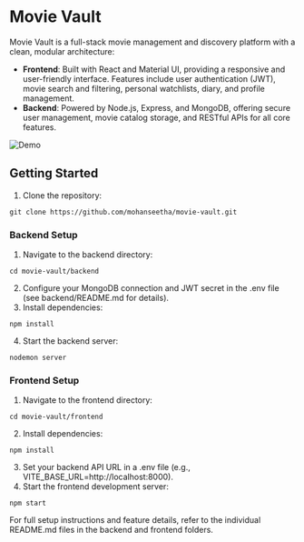 # Movie Vault

Movie Vault is a full-stack movie management and discovery platform with a clean, modular architecture:

- **Frontend**: Built with React and Material UI, providing a responsive and user-friendly interface. Features include user authentication (JWT), movie search and filtering, personal watchlists, diary, and profile management.
- **Backend**: Powered by Node.js, Express, and MongoDB, offering secure user management, movie catalog storage, and RESTful APIs for all core features.

![Demo](assets/demo.gif)

## Getting Started
1.	Clone the repository:
   ```
   git clone https://github.com/mohanseetha/movie-vault.git
   ```

### Backend Setup
1.	Navigate to the backend directory:
```
cd movie-vault/backend
```
2.	Configure your MongoDB connection and JWT secret in the ‎⁠.env⁠ file (see ‎⁠backend/README.md⁠ for details).
3.	Install dependencies:
```
npm install
```
4.	Start the backend server:
```
nodemon server
```

### Frontend Setup
1.	Navigate to the frontend directory:
```
cd movie-vault/frontend
```
2.	Install dependencies:
```
npm install
```

3.	Set your backend API URL in a ‎⁠.env⁠ file (e.g., ‎⁠VITE_BASE_URL=http://localhost:8000).
4.	Start the frontend development server:
```
npm start
```

For full setup instructions and feature details, refer to the individual ‎⁠README.md⁠ files in the ‎⁠backend⁠ and ‎⁠frontend⁠ folders.
